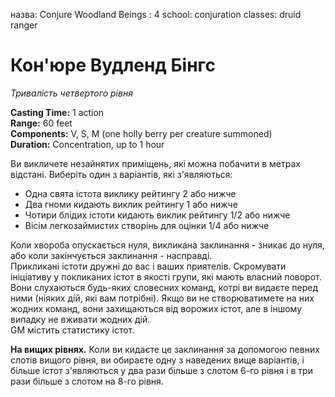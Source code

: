 назва: Conjure Woodland Beings : 4 school: conjuration classes: druid ranger

# Кон'юре Вудленд Бінгс
_Тривалість четвертого рівня_

**Casting Time:** 1 action    
**Range:** 60 feet    
**Components:** V, S, M (one holly berry per creature summoned)    
**Duration:** Concentration, up to 1 hour

Ви викличете незайнятих приміщень, які можна побачити в метрах відстані. Виберіть один з варіантів, які з'являються:

* Одна свята істота виклику рейтингу 2 або нижче
* Два гноми кидають виклик рейтингу 1 або нижче
* Чотири блідих істоти кидають виклик рейтингу 1/2 або нижче
* Вісім легкозаймистих створінь для оцінки 1/4 або нижче

Коли хвороба опускається нуля, викликана заклинання - зникає до нуля, або коли закінчується заклинання - насправді.    
Прикликані істоти дружні до вас і ваших приятелів. Скромувати ініціативу у покликаних істот в якості групи, які мають власний поворот. Вони слухаються будь-яких словесних команд, котрі ви видаєте перед ними (ніяких дій, які вам потрібні). Якщо ви не створюватимете на них жодних команд, вони захищаються від ворожих істот, але в іншому випадку не вживати жодних дій.    
GM містить статистику істот.

**На вищих рівнях.** Коли ви кидаєте це заклинання за допомогою певних слотів вищого рівня, ви обираєте одну з наведених вище варіантів, і більше істот з'являються у два рази більше з слотом 6-го рівня і в три рази більше з слотом на 8-го рівня. 